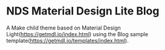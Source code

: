 # NDS Material Design Lite Blog
A Make child theme based on Material Design Light(https://getmdl.io/index.html) using the Blog sample template(https://getmdl.io/templates/index.html).
